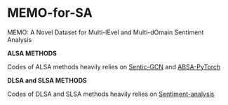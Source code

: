 # MEMO-for-SA
MEMO: A Novel Dataset for Multi-lEvel and Multi-dOmain Sentiment Analysis

**ALSA METHODS**

Codes of ALSA methods heavily relies on [Sentic-GCN](https://github.com/BinLiang-NLP/Sentic-GCN) and [ABSA-PyTorch](https://github.com/songyouwei/ABSA-PyTorch)

**DLSA and SLSA METHODS**

Codes of DLSA and SLSA methods heavily relies on [Sentiment-analysis](https://github.com/davide97l/Sentiment-analysis)


